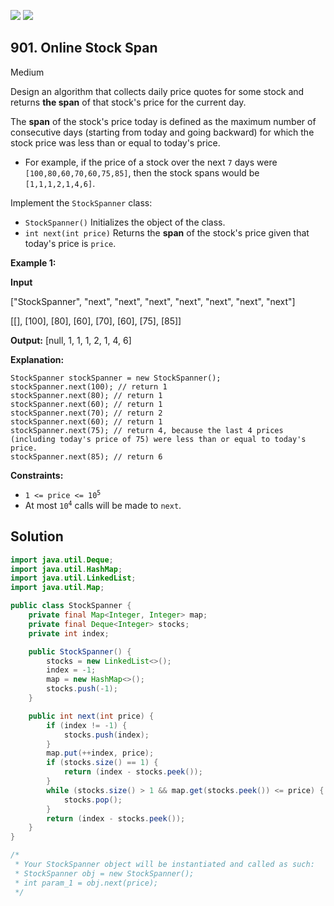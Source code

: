 [![](https://img.shields.io/github/stars/javadev/LeetCode-in-Java?label=Stars&style=flat-square)](https://github.com/javadev/LeetCode-in-Java)
[![](https://img.shields.io/github/forks/javadev/LeetCode-in-Java?label=Fork%20me%20on%20GitHub%20&style=flat-square)](https://github.com/javadev/LeetCode-in-Java/fork)

## 901\. Online Stock Span

Medium

Design an algorithm that collects daily price quotes for some stock and returns **the span** of that stock's price for the current day.

The **span** of the stock's price today is defined as the maximum number of consecutive days (starting from today and going backward) for which the stock price was less than or equal to today's price.

*   For example, if the price of a stock over the next `7` days were `[100,80,60,70,60,75,85]`, then the stock spans would be `[1,1,1,2,1,4,6]`.

Implement the `StockSpanner` class:

*   `StockSpanner()` Initializes the object of the class.
*   `int next(int price)` Returns the **span** of the stock's price given that today's price is `price`.

**Example 1:**

**Input** 

["StockSpanner", "next", "next", "next", "next", "next", "next", "next"] 

[[], [100], [80], [60], [70], [60], [75], [85]]

**Output:** [null, 1, 1, 1, 2, 1, 4, 6]

**Explanation:** 

    StockSpanner stockSpanner = new StockSpanner(); 
    stockSpanner.next(100); // return 1 
    stockSpanner.next(80); // return 1 
    stockSpanner.next(60); // return 1 
    stockSpanner.next(70); // return 2 
    stockSpanner.next(60); // return 1 
    stockSpanner.next(75); // return 4, because the last 4 prices (including today's price of 75) were less than or equal to today's price. 
    stockSpanner.next(85); // return 6

**Constraints:**

*   <code>1 <= price <= 10<sup>5</sup></code>
*   At most <code>10<sup>4</sup></code> calls will be made to `next`.

## Solution

```java
import java.util.Deque;
import java.util.HashMap;
import java.util.LinkedList;
import java.util.Map;

public class StockSpanner {
    private final Map<Integer, Integer> map;
    private final Deque<Integer> stocks;
    private int index;

    public StockSpanner() {
        stocks = new LinkedList<>();
        index = -1;
        map = new HashMap<>();
        stocks.push(-1);
    }

    public int next(int price) {
        if (index != -1) {
            stocks.push(index);
        }
        map.put(++index, price);
        if (stocks.size() == 1) {
            return (index - stocks.peek());
        }
        while (stocks.size() > 1 && map.get(stocks.peek()) <= price) {
            stocks.pop();
        }
        return (index - stocks.peek());
    }
}

/*
 * Your StockSpanner object will be instantiated and called as such:
 * StockSpanner obj = new StockSpanner();
 * int param_1 = obj.next(price);
 */
```